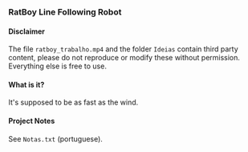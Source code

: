 ### RatBoy Line Following Robot
#### Disclaimer
The file `ratboy_trabalho.mp4` and the folder `Ideias` contain third party content, please do not reproduce or modify these without permission. Everything else is free to use.
#### What is it?
It's supposed to be as fast as the wind.
#### Project Notes
See `Notas.txt` (portuguese).

